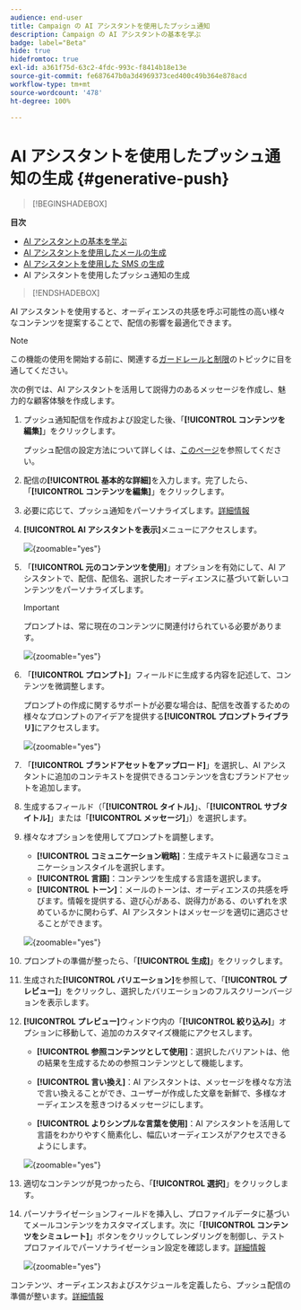 ```yaml
---
audience: end-user
title: Campaign の AI アシスタントを使用したプッシュ通知
description: Campaign の AI アシスタントの基本を学ぶ
badge: label="Beta"
hide: true
hidefromtoc: true
exl-id: a361f75d-63c2-4fdc-993c-f8414b18e13e
source-git-commit: fe687647b0a3d4969373ced400c49b364e878acd
workflow-type: tm+mt
source-wordcount: '478'
ht-degree: 100%

---
```


# AI アシスタントを使用したプッシュ通知の生成 {#generative-push}

>[!BEGINSHADEBOX]

**目次**

* [AI アシスタントの基本を学ぶ](generative-gs.md)
* [AI アシスタントを使用したメールの生成](generative-content.md)
* [AI アシスタントを使用した SMS の生成](generative-sms.md)
* AI アシスタントを使用したプッシュ通知の生成

>[!ENDSHADEBOX]

AI アシスタントを使用すると、オーディエンスの共感を呼ぶ可能性の高い様々なコンテンツを提案することで、配信の影響を最適化できます。

>[!NOTE]
>
>この機能の使用を開始する前に、関連する[ガードレールと制限](generative-gs.md#generative-guardrails)のトピックに目を通してください。

次の例では、AI アシスタントを活用して説得力のあるメッセージを作成し、魅力的な顧客体験を作成します。

1. プッシュ通知配信を作成および設定した後、「**[!UICONTROL コンテンツを編集]**」をクリックします。

   プッシュ配信の設定方法について詳しくは、[このページ](../push/create-push.md)を参照してください。

1. 配信の&#x200B;**[!UICONTROL 基本的な詳細]**&#x200B;を入力します。完了したら、「**[!UICONTROL コンテンツを編集]**」をクリックします。

1. 必要に応じて、プッシュ通知をパーソナライズします。[詳細情報](../push/content-push.md)

1. **[!UICONTROL AI アシスタントを表示]**&#x200B;メニューにアクセスします。

   ![](assets/push-genai-1.png){zoomable="yes"}

1. 「**[!UICONTROL 元のコンテンツを使用]**」オプションを有効にして、AI アシスタントで、配信、配信名、選択したオーディエンスに基づいて新しいコンテンツをパーソナライズします。

   >[!IMPORTANT]
   >
   > プロンプトは、常に現在のコンテンツに関連付けられている必要があります。

   ![](assets/push-genai-3.png){zoomable="yes"}

1. 「**[!UICONTROL プロンプト]**」フィールドに生成する内容を記述して、コンテンツを微調整します。

   プロンプトの作成に関するサポートが必要な場合は、配信を改善するための様々なプロンプトのアイデアを提供する&#x200B;**[!UICONTROL プロンプトライブラリ]**&#x200B;にアクセスします。

   ![](assets/push-genai-2.png){zoomable="yes"}

1. 「**[!UICONTROL ブランドアセットをアップロード]**」を選択し、AI アシスタントに追加のコンテキストを提供できるコンテンツを含むブランドアセットを追加します。

1. 生成するフィールド（「**[!UICONTROL タイトル]**」、「**[!UICONTROL サブタイトル]**」または「**[!UICONTROL メッセージ]**」）を選択します。

1. 様々なオプションを使用してプロンプトを調整します。

   * **[!UICONTROL コミュニケーション戦略]**：生成テキストに最適なコミュニケーションスタイルを選択します。
   * **[!UICONTROL 言語]**：コンテンツを生成する言語を選択します。
   * **[!UICONTROL トーン]**：メールのトーンは、オーディエンスの共感を呼びます。情報を提供する、遊び心がある、説得力がある、のいずれを求めているかに関わらず、AI アシスタントはメッセージを適切に適応させることができます。

   ![](assets/push-genai-4.png){zoomable="yes"}

1. プロンプトの準備が整ったら、「**[!UICONTROL 生成]**」をクリックします。

1. 生成された&#x200B;**[!UICONTROL バリエーション]**&#x200B;を参照して、「**[!UICONTROL プレビュー]**」をクリックし、選択したバリエーションのフルスクリーンバージョンを表示します。

1. **[!UICONTROL プレビュー]**&#x200B;ウィンドウ内の「**[!UICONTROL 絞り込み]**」オプションに移動して、追加のカスタマイズ機能にアクセスします。

   * **[!UICONTROL 参照コンテンツとして使用]**：選択したバリアントは、他の結果を生成するための参照コンテンツとして機能します。

   * **[!UICONTROL 言い換え]**：AI アシスタントは、メッセージを様々な方法で言い換えることができ、ユーザーが作成した文章を新鮮で、多様なオーディエンスを惹きつけるメッセージにします。

   * **[!UICONTROL よりシンプルな言葉を使用]**：AI アシスタントを活用して言語をわかりやすく簡素化し、幅広いオーディエンスがアクセスできるようにします。

   ![](assets/push-genai-5.png){zoomable="yes"}

1. 適切なコンテンツが見つかったら、「**[!UICONTROL 選択]**」をクリックします。

1. パーソナライゼーションフィールドを挿入し、プロファイルデータに基づいてメールコンテンツをカスタマイズします。次に「**[!UICONTROL コンテンツをシミュレート]**」ボタンをクリックしてレンダリングを制御し、テストプロファイルでパーソナライゼーション設定を確認します。[詳細情報](../preview-test/preview-content.md)

   ![](assets/push-genai-6.png){zoomable="yes"}

コンテンツ、オーディエンスおよびスケジュールを定義したら、プッシュ配信の準備が整います。[詳細情報](../monitor/prepare-send.md)

